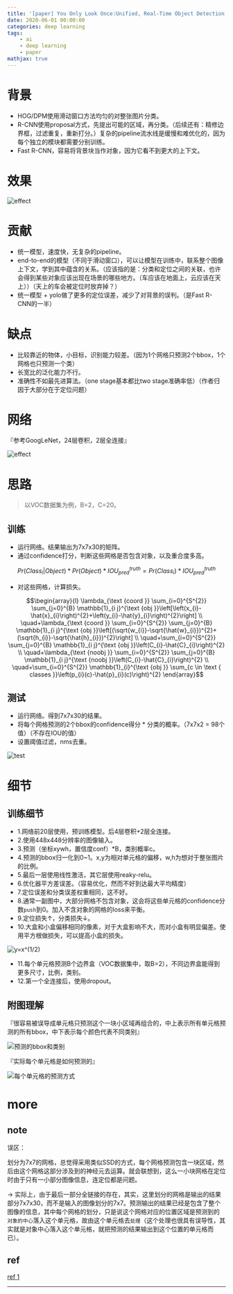```yaml
---
title: '[paper] You Only Look Once:Unified, Real-Time Object Detection'
date: 2020-06-01 00:00:00
categories: deep learning
tags:
    - ai
    - deep learning
    - paper
mathjax: true
---
```



# 背景

- HOG/DPM使用滑动窗口方法均匀的对整张图片分类。
- R-CNN使用proposal方式，先提出可能的区域，再分类。（后续还有：精修边界框，过滤重复，重新打分。）复杂的pipeline流水线是缓慢和难优化的，因为每个独立的模块都需要分别训练。
- Fast R-CNN，容易将背景块当作对象，因为它看不到更大的上下文。


# 效果

![effect](/imgs/deep_learning/paper/paper-YOLO-v1/2.png)

# 贡献

- 统一模型，速度快，无复杂的pipeline。
- end-to-end的模型（不同于滑动窗口），可以让模型在训练中，联系整个图像上下文，学到其中蕴含的关系。（应该指的是：分类和定位之间的关联，也许会得到某些对象应该出现在场景的哪些地方。（车应该在地面上，云应该在天上））（天上的车会被定位时放弃掉？）
- 统一模型 + yolo做了更多的定位误差，减少了对背景的误判。（是Fast R-CNN的一半）

# 缺点

- 比较靠近的物体，小目标，识别能力较差。（因为1个网格只预测2个bbox，1个网格也只预测一个类）
- 长宽比的泛化能力不行。
- 准确性不如最先进算法。（one stage基本都比two stage准确率低）（作者归因于大部分在于定位问题）

# 网络

『参考GoogLeNet，24层卷积，2层全连接』

![effect](/imgs/deep_learning/paper/paper-YOLO-v1/1.png)

# 思路

> 以VOC数据集为例，B=2，C=20。

## 训练

- 运行网络。结果输出为7x7x30的矩阵。
- 通过confidence打分，判断这些网格是否包含对象，以及重合度多高。

$$
Pr(Class_i | Object) * Pr(Object) * IOU_{pred}^{truth} = Pr(Class_i) * IOU_{pred}^{truth}
$$

- 对这些网格，计算损失。

$$\begin{array}{l}
\lambda_{\text {coord }} \sum_{i=0}^{S^{2}} \sum_{j=0}^{B} \mathbb{1}_{i j}^{\text {obj }}\left[\left(x_{i}-\hat{x}_{i}\right)^{2}+\left(y_{i}-\hat{y}_{i}\right)^{2}\right] \\
\quad+\lambda_{\text {coord }} \sum_{i=0}^{S^{2}} \sum_{j=0}^{B} \mathbb{1}_{i j}^{\text {obj }}\left[(\sqrt{w_{i}}-\sqrt{\hat{w}_{i}})^{2}+(\sqrt{h_{i}}-\sqrt{\hat{h}_{i}})^{2}\right] \\
\quad+\sum_{i=0}^{S^{2}} \sum_{j=0}^{B} \mathbb{1}_{i j}^{\text {obj }}\left(C_{i}-\hat{C}_{i}\right)^{2} \\
\quad+\lambda_{\text {noobj }} \sum_{i=0}^{S^{2}} \sum_{j=0}^{B} \mathbb{1}_{i j}^{\text {noobj }}\left(C_{i}-\hat{C}_{i}\right)^{2} \\
\quad+\sum_{i=0}^{S^{2}} \mathbb{1}_{i}^{\text {obj }} \sum_{c \in \text { classes }}\left(p_{i}(c)-\hat{p}_{i}(c)\right)^{2}
\end{array}$$

## 测试

- 运行网络。得到7x7x30的结果。
- 将每个网格预测的2个bbox的confidence得分 * 分类的概率。（7x7x2 = 98个值）（不存在IOU的值）
- 设置阈值过滤，nms去重。

![test](/imgs/deep_learning/paper/paper-YOLO-v1/6.png)

# 细节

## 训练细节
- 1.网络前20层使用，预训练模型。后4层卷积+2层全连接。
- 2.使用448x448分辨率的图像输入。
- 3.预测（坐标xywh，置信度conf）*B，类别概率c。
- 4.预测的bbox归一化到0~1。x,y为相对单元格的偏移，w,h为想对于整张图片的比例。
- 5.最后一层使用线性激活，其它层使用reaky-relu。
- 6.优化器平方差误差。（容易优化，然而不好到达最大平均精度）
- 7.定位误差和分类误差权重相同，这不好。
- 8.通常一副图中，大部分网格不包含对象，这会将这些单元格的confidence分数`push`到0。加入不含对象的网格的loss来平衡。
- 9.定位损失↑，分类损失↓。
- 10.大盒和小盒偏移相同的像素，对于大盒影响不大，而对小盒有明显偏差。使用平方根做损失，可以提高小盒的损失。

![y=x^(1/2)](/imgs/deep_learning/paper/paper-YOLO-v1/5.png)

- 11.每个单元格预测B个边界盒（VOC数据集中，取B=2），不同边界盒能得到更多尺寸，比例，类别。
- 12.第一个全连接后，使用dropout。

## 附图理解

『很容易被误导成单元格只预测这个一块小区域再组合的，中上表示所有单元格预测的所有bbox，中下表示每个颜色代表不同类别』

![预测的bbox和类别](/imgs/deep_learning/paper/paper-YOLO-v1/3.png)

『实际每个单元格是如何预测的』

![每个单元格的预测方式](/imgs/deep_learning/paper/paper-YOLO-v1/4.png)

# more
## note

误区：

划分为7x7的网格，总觉得采用类似SSD的方式，每个网格预测包含一块区域，然后由这个网格这部分涉及到的神经元去运算。就会联想到，这么一小块网格在定位时由于只有一小部分图像信息，连定位都是问题。 

-> 实际上，由于最后一部分全链接的存在，其实，这里划分的网格是输出的结果部分7x7x30，而不是输入的图像划分的7x7。预测输出的结果已经是包含了整个图像的信息，其中每个网格的划分，只是说这个网格对应的位置区域是预测到的 `对象的中心`落入这个单元格，故由这个单元格去`处理`（这个处理也很具有误导性，其实就是对象中心落入这个单元格，就把预测的结果输出到这个位置的单元格而已）。



## ref

[ref 1][101]


---

[101]: https://blog.csdn.net/c20081052/article/details/80236015
